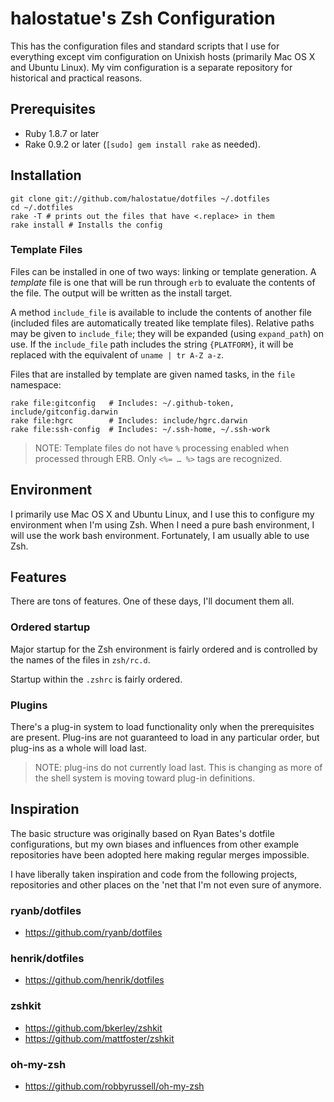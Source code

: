 # halostatue's Zsh Configuration

This has the configuration files and standard scripts that I use for
everything except vim configuration on Unixish hosts (primarily Mac OS X
and Ubuntu Linux). My vim configuration is a separate repository for
historical and practical reasons.

## Prerequisites

* Ruby 1.8.7 or later
* Rake 0.9.2 or later (`[sudo] gem install rake` as needed).

## Installation

    git clone git://github.com/halostatue/dotfiles ~/.dotfiles
    cd ~/.dotfiles
    rake -T # prints out the files that have <.replace> in them
    rake install # Installs the config

### Template Files

Files can be installed in one of two ways: linking or template
generation. A *template* file is one that will be run through `erb` to
evaluate the contents of the file. The output will be written as the
install target.

A method `include_file` is available to include the contents of another
file (included files are automatically treated like template files).
Relative paths may be given to `include_file`; they will be expanded
(using `expand_path`) on use. If the `include_file` path includes the
string `{PLATFORM}`, it will be replaced with the equivalent of `uname |
tr A-Z a-z`.

Files that are installed by template are given named tasks, in the
`file` namespace:

    rake file:gitconfig   # Includes: ~/.github-token, include/gitconfig.darwin
    rake file:hgrc        # Includes: include/hgrc.darwin
    rake file:ssh-config  # Includes: ~/.ssh-home, ~/.ssh-work

> NOTE: Template files do not have `%` processing enabled when processed
> through ERB. Only `<%= … %>` tags are recognized.

## Environment

I primarily use Mac OS X and Ubuntu Linux, and I use this to configure
my environment when I'm using Zsh. When I need a pure bash environment,
I will use the work bash environment. Fortunately, I am usually able to
use Zsh.

## Features

There are tons of features. One of these days, I'll document them all. 

### Ordered startup

Major startup for the Zsh environment is fairly ordered and is
controlled by the names of the files in `zsh/rc.d`.

Startup within the `.zshrc` is fairly ordered.

### Plugins

There's a plug-in system to load functionality only when the
prerequisites are present. Plug-ins are not guaranteed to load in
any particular order, but plug-ins as a whole will load last.

> NOTE: plug-ins do not currently load last. This is changing as more of
> the shell system is moving toward plug-in definitions.

## Inspiration

The basic structure was originally based on Ryan Bates's dotfile
configurations, but my own biases and influences from other example
repositories have been adopted here making regular merges impossible.

I have liberally taken inspiration and code from the following projects,
repositories and other places on the 'net that I'm not even sure of
anymore.

### ryanb/dotfiles

* https://github.com/ryanb/dotfiles

### henrik/dotfiles

* https://github.com/henrik/dotfiles

### zshkit

* https://github.com/bkerley/zshkit
* https://github.com/mattfoster/zshkit

### oh-my-zsh

* https://github.com/robbyrussell/oh-my-zsh
